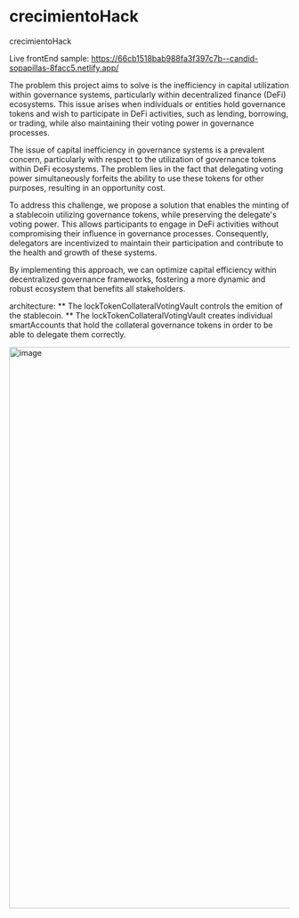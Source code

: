 # crecimientoHack
crecimientoHack

Live frontEnd sample: 
https://66cb1518bab988fa3f397c7b--candid-sopapillas-8facc5.netlify.app/





The problem this project aims to solve is the inefficiency in capital utilization within governance systems, particularly within decentralized finance (DeFi) ecosystems. This issue arises when individuals or entities hold governance tokens and wish to participate in DeFi activities, such as lending, borrowing, or trading, while also maintaining their voting power in governance processes.




The issue of capital inefficiency in governance systems is a prevalent concern, particularly with respect to the utilization of governance tokens within DeFi ecosystems. The problem lies in the fact that delegating voting power simultaneously forfeits the ability to use these tokens for other purposes, resulting in an opportunity cost.

To address this challenge, we propose a solution that enables the minting of a stablecoin utilizing governance tokens, while preserving the delegate's voting power. This allows participants to engage in DeFi activities without compromising their influence in governance processes. Consequently, delegators are incentivized to maintain their participation and contribute to the health and growth of these systems.

By implementing this approach, we can optimize capital efficiency within decentralized governance frameworks, fostering a more dynamic and robust ecosystem that benefits all stakeholders.



architecture:
** The lockTokenCollateralVotingVault controls the emition of the stablecoin.
** The lockTokenCollateralVotingVault creates individual smartAccounts that hold the collateral governance tokens in order to be able to delegate them correctly.

<img width="1007" alt="image" src="https://github.com/user-attachments/assets/95caf142-58c3-45f7-8b9c-aaec3524492e">
